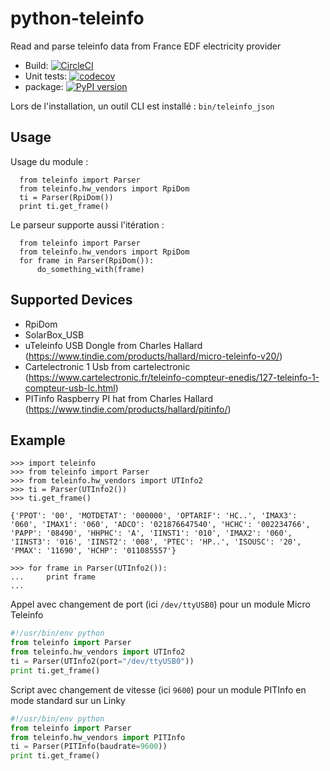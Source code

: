 # python-teleinfo
Read and parse teleinfo data from France EDF electricity provider

* Build: [![CircleCI](https://circleci.com/gh/demikl/python-teleinfo.svg?style=svg)](https://circleci.com/gh/demikl/python-teleinfo)
* Unit tests: [![codecov](https://codecov.io/gh/demikl/python-teleinfo/branch/master/graph/badge.svg)](https://codecov.io/gh/demikl/python-teleinfo)
* package: [![PyPI version](https://badge.fury.io/py/teleinfo.svg)](https://badge.fury.io/py/teleinfo)

Lors de l'installation, un outil CLI est installé : `bin/teleinfo_json`

## Usage

Usage du module :

```
  from teleinfo import Parser
  from teleinfo.hw_vendors import RpiDom
  ti = Parser(RpiDom())
  print ti.get_frame()
```

Le parseur supporte aussi l'itération :

```
  from teleinfo import Parser
  from teleinfo.hw_vendors import RpiDom
  for frame in Parser(RpiDom()):
      do_something_with(frame)
```

## Supported Devices

* RpiDom
* SolarBox_USB
* uTeleinfo USB Dongle from Charles Hallard (https://www.tindie.com/products/hallard/micro-teleinfo-v20/)
* Cartelectronic 1 Usb from cartelectronic  (https://www.cartelectronic.fr/teleinfo-compteur-enedis/127-teleinfo-1-compteur-usb-lc.html)
* PITinfo Raspberry PI hat from Charles Hallard (https://www.tindie.com/products/hallard/pitinfo/)

## Example

```
>>> import teleinfo
>>> from teleinfo import Parser
>>> from teleinfo.hw_vendors import UTInfo2
>>> ti = Parser(UTInfo2())
>>> ti.get_frame()

{'PPOT': '00', 'MOTDETAT': '000000', 'OPTARIF': 'HC..', 'IMAX3': '060', 'IMAX1': '060', 'ADCO': '021876647540', 'HCHC': '002234766', 'PAPP': '08490', 'HHPHC': 'A', 'IINST1': '010', 'IMAX2': '060', 'IINST3': '016', 'IINST2': '008', 'PTEC': 'HP..', 'ISOUSC': '20', 'PMAX': '11690', 'HCHP': '011085557'}

>>> for frame in Parser(UTInfo2()):
...     print frame
...
```

Appel avec changement de port (ici `/dev/ttyUSB0`) pour un module Micro Teleinfo 
```python
#!/usr/bin/env python
from teleinfo import Parser
from teleinfo.hw_vendors import UTInfo2
ti = Parser(UTInfo2(port="/dev/ttyUSB0"))
print ti.get_frame()
```

Script avec changement de vitesse (ici `9600`) pour un module PITInfo en mode standard sur un Linky
```python
#!/usr/bin/env python
from teleinfo import Parser
from teleinfo.hw_vendors import PITInfo
ti = Parser(PITInfo(baudrate=9600))
print ti.get_frame()
```





